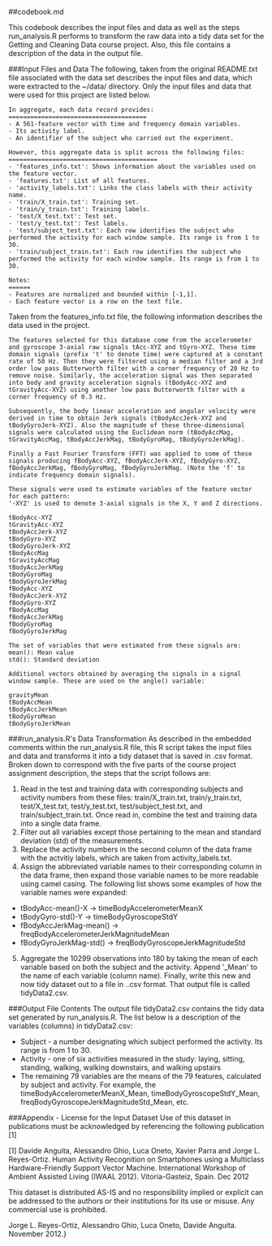 ##codebook.md

This codebook describes the input files and data as well as the steps run_analysis.R performs to transform the raw data into a tidy data set for the Getting and Cleaning Data course project.  Also, this file contains a description of the data in the output file.

###Input Files and Data
The following, taken from the original README.txt file associated with the data set describes the input files and data, which were extracted to the ~/data/ directory.  Only the input files and data that were used for this project are listed below.

```
In aggregate, each data record provides:
======================================
- A 561-feature vector with time and frequency domain variables. 
- Its activity label. 
- An identifier of the subject who carried out the experiment.

However, this aggregate data is split across the following files:
=========================================
- 'features_info.txt': Shows information about the variables used on the feature vector.
- 'features.txt': List of all features.
- 'activity_labels.txt': Links the class labels with their activity name.
- 'train/X_train.txt': Training set.
- 'train/y_train.txt': Training labels.
- 'test/X_test.txt': Test set.
- 'test/y_test.txt': Test labels. 
- 'test/subject_test.txt': Each row identifies the subject who performed the activity for each window sample. Its range is from 1 to 30. 
- 'train/subject_train.txt': Each row identifies the subject who performed the activity for each window sample. Its range is from 1 to 30. 

Notes: 
======
- Features are normalized and bounded within [-1,1].
- Each feature vector is a row on the text file.
```

Taken from the features_info.txt file, the following information describes the data used in the project.
```
The features selected for this database come from the accelerometer and gyroscope 3-axial raw signals tAcc-XYZ and tGyro-XYZ. These time domain signals (prefix 't' to denote time) were captured at a constant rate of 50 Hz. Then they were filtered using a median filter and a 3rd order low pass Butterworth filter with a corner frequency of 20 Hz to remove noise. Similarly, the acceleration signal was then separated into body and gravity acceleration signals (tBodyAcc-XYZ and tGravityAcc-XYZ) using another low pass Butterworth filter with a corner frequency of 0.3 Hz. 

Subsequently, the body linear acceleration and angular velocity were derived in time to obtain Jerk signals (tBodyAccJerk-XYZ and tBodyGyroJerk-XYZ). Also the magnitude of these three-dimensional signals were calculated using the Euclidean norm (tBodyAccMag, tGravityAccMag, tBodyAccJerkMag, tBodyGyroMag, tBodyGyroJerkMag). 

Finally a Fast Fourier Transform (FFT) was applied to some of these signals producing fBodyAcc-XYZ, fBodyAccJerk-XYZ, fBodyGyro-XYZ, fBodyAccJerkMag, fBodyGyroMag, fBodyGyroJerkMag. (Note the 'f' to indicate frequency domain signals). 

These signals were used to estimate variables of the feature vector for each pattern:  
'-XYZ' is used to denote 3-axial signals in the X, Y and Z directions.

tBodyAcc-XYZ
tGravityAcc-XYZ
tBodyAccJerk-XYZ
tBodyGyro-XYZ
tBodyGyroJerk-XYZ
tBodyAccMag
tGravityAccMag
tBodyAccJerkMag
tBodyGyroMag
tBodyGyroJerkMag
fBodyAcc-XYZ
fBodyAccJerk-XYZ
fBodyGyro-XYZ
fBodyAccMag
fBodyAccJerkMag
fBodyGyroMag
fBodyGyroJerkMag

The set of variables that were estimated from these signals are: 
mean(): Mean value
std(): Standard deviation

Additional vectors obtained by averaging the signals in a signal window sample. These are used on the angle() variable:

gravityMean
tBodyAccMean
tBodyAccJerkMean
tBodyGyroMean
tBodyGyroJerkMean
```

###run_analysis.R's Data Transformation
As described in the embedded comments within the run_analysis.R file, this R script takes the input files and data and transforms it into a tidy dataset that is saved in .csv format.  Broken down to correspond with the five parts of the course project assignment description, the steps that the script follows are:

1.  Read in the test and training data with corresponding subjects and activity numbers from these files: train/X_train.txt, train/y_train.txt, test/X_test.txt, test/y_test.txt, test/subject_test.txt, and train/subject_train.txt.  Once read in, combine the test and training data into a single data frame.
2.  Filter out all variables except those pertaining to the mean and standard deviation (std) of the measurements.
3.  Replace the activity numbers in the second column of the data frame with the actvitiy labels, which are taken from activity_labels.txt.
4.  Assign the abbreviated variable names to their corresponding column in the data frame, then expand those variable names to be more readable using camel casing. The following list shows some examples of how the variable names were expanded:

* tBodyAcc-mean()-X -> timeBodyAccelerometerMeanX
* tBodyGyro-std()-Y -> timeBodyGyroscopeStdY
* fBodyAccJerkMag-mean() -> freqBodyAccelerometerJerkMagnitudeMean
* fBodyGyroJerkMag-std() -> freqBodyGyroscopeJerkMagnitudeStd

5.  Aggregate the 10299 observations into 180 by taking the mean of each variable based on both the subject and the activity.  Append '_Mean' to the name of each variable (column name).  Finally, write this new and now tidy dataset out to a file in ..csv format.  That output file is called tidyData2.csv.

###Output File Contents
The output file tidyData2.csv contains the tidy data set generated by run_analysis.R.  The list below is a description of the variables (columns) in tidyData2.csv:
* Subject - a number designating which subject performed the activity. Its range is from 1 to 30.
* Activity - one of six activities measured in the study: laying, sitting, standing, walking, walking downstairs, and walking upstairs
* The remaining 79 variables are the means of the 79 features, calculated by subject and activity.  For example, the timeBodyAccelerometerMeanX_Mean, timeBodyGyroscopeStdY_Mean, freqBodyGyroscopeJerkMagnitudeStd_Mean, etc.

###Appendix - License for the Input Dataset
Use of this dataset in publications must be acknowledged by referencing the following publication [1] 

[1] Davide Anguita, Alessandro Ghio, Luca Oneto, Xavier Parra and Jorge L. Reyes-Ortiz. Human Activity Recognition on Smartphones using a Multiclass Hardware-Friendly Support Vector Machine. International Workshop of Ambient Assisted Living (IWAAL 2012). Vitoria-Gasteiz, Spain. Dec 2012

This dataset is distributed AS-IS and no responsibility implied or explicit can be addressed to the authors or their institutions for its use or misuse. Any commercial use is prohibited.

Jorge L. Reyes-Ortiz, Alessandro Ghio, Luca Oneto, Davide Anguita. November 2012.}
